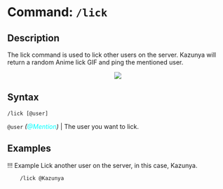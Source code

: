 # **Command:** `/lick`

## **Description**

The lick command is used to lick other users on the server. Kazunya will return a random Anime lick GIF and ping the mentioned user.

<p align="center"><img src="https://c.tenor.com/0LMxPQdFBKAAAAAC/nekopara-kiss.gif"></p>

## **Syntax**

    /lick [@user]

`@user` *(<span style="color:aqua">@Mention</span>)* | The user you want to lick.

## **Examples**

!!! Example
    Lick another user on the server, in this case, Kazunya.

        /lick @Kazunya